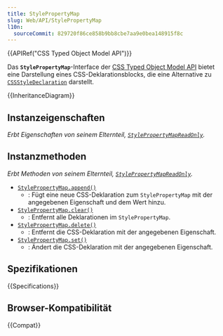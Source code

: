 ```yaml
---
title: StylePropertyMap
slug: Web/API/StylePropertyMap
l10n:
  sourceCommit: 829720f86ce858b9bb8cbe7aa9e0bea148915f8c
---
```


{{APIRef("CSS Typed Object Model API")}}

Das **`StylePropertyMap`**-Interface der [CSS Typed Object Model API](/de/docs/Web/API/CSS_Object_Model#css_typed_object_model) bietet eine Darstellung eines CSS-Deklarationsblocks, die eine Alternative zu [`CSSStyleDeclaration`](/de/docs/Web/API/CSSStyleDeclaration) darstellt.

{{InheritanceDiagram}}

## Instanzeigenschaften

_Erbt Eigenschaften von seinem Elternteil, [`StylePropertyMapReadOnly`](/de/docs/Web/API/StylePropertyMapReadOnly)._

## Instanzmethoden

_Erbt Methoden von seinem Elternteil, [`StylePropertyMapReadOnly`](/de/docs/Web/API/StylePropertyMapReadOnly)._

- [`StylePropertyMap.append()`](/de/docs/Web/API/StylePropertyMap/append)
  - : Fügt eine neue CSS-Deklaration zum `StylePropertyMap` mit der angegebenen Eigenschaft und dem Wert hinzu.
- [`StylePropertyMap.clear()`](/de/docs/Web/API/StylePropertyMap/clear)
  - : Entfernt alle Deklarationen im `StylePropertyMap`.
- [`StylePropertyMap.delete()`](/de/docs/Web/API/StylePropertyMap/delete)
  - : Entfernt die CSS-Deklaration mit der angegebenen Eigenschaft.
- [`StylePropertyMap.set()`](/de/docs/Web/API/StylePropertyMap/set)
  - : Ändert die CSS-Deklaration mit der angegebenen Eigenschaft.

## Spezifikationen

{{Specifications}}

## Browser-Kompatibilität

{{Compat}}
